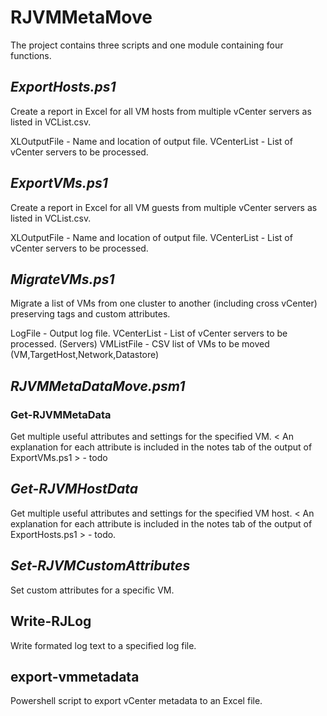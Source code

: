 # RJVMMetaMove

The project contains three scripts and one module containing four functions.

## *ExportHosts.ps1*
Create a report in Excel for all VM hosts from multiple vCenter servers as listed in VCList.csv.

XLOutputFile - Name and location of output file.
VCenterList - List of vCenter servers to be processed.

## *ExportVMs.ps1*
Create a report in Excel for all VM guests from multiple vCenter servers as listed in VCList.csv.

XLOutputFile - Name and location of output file.
VCenterList - List of vCenter servers to be processed.

## *MigrateVMs.ps1*
Migrate a list of VMs from one cluster to another (including cross vCenter) preserving tags and custom attributes.

LogFile - Output log file.
VCenterList - List of vCenter servers to be processed.  (Servers)
VMListFile - CSV list of VMs to be moved (VM,TargetHost,Network,Datastore)

## *RJVMMetaDataMove.psm1*
### Get-RJVMMetaData
Get multiple useful attributes and settings for the specified VM.
< An explanation for each attribute is included in the notes tab of the output of ExportVMs.ps1 > - todo

## *Get-RJVMHostData*
Get multiple useful attributes and settings for the specified VM host.
< An explanation for each attribute is included in the notes tab of the output of ExportHosts.ps1 > - todo.

## *Set-RJVMCustomAttributes*
Set custom attributes for a specific VM.

## Write-RJLog
Write formated log text to a specified log file.

## export-vmmetadata
Powershell script to export vCenter metadata to an Excel file.


